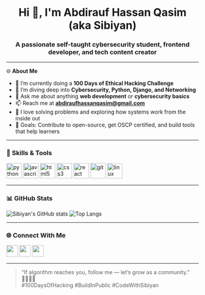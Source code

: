 <h1 align="center">Hi 👋, I'm Abdirauf Hassan Qasim (aka Sibiyan)</h1>
<h3 align="center">A passionate self-taught cybersecurity student, frontend developer, and tech content creator</h3>

---

🌐 **About Me**  
- 🔭 I’m currently doing a **100 Days of Ethical Hacking Challenge**  
- 🌱 I’m diving deep into **Cybersecurity, Python, Django, and Networking**  
- 💬 Ask me about anything **web development** or **cybersecurity basics**  
- 📫 Reach me at **abdiraufhassanqasim@gmail.com**  
- 🧠 I love solving problems and exploring how systems work from the inside out  
- 🎯 Goals: Contribute to open-source, get OSCP certified, and build tools that help learners

---

### 🚀 Skills & Tools

<p align="left">
  <img src="https://cdn.jsdelivr.net/gh/devicons/devicon/icons/python/python-original.svg" alt="python" width="40" height="40"/>
  <img src="https://cdn.jsdelivr.net/gh/devicons/devicon/icons/javascript/javascript-original.svg" alt="javascript" width="40" height="40"/>
  <img src="https://cdn.jsdelivr.net/gh/devicons/devicon/icons/html5/html5-original.svg" alt="html5" width="40" height="40"/>
  <img src="https://cdn.jsdelivr.net/gh/devicons/devicon/icons/css3/css3-original.svg" alt="css3" width="40" height="40"/>
  <img src="https://cdn.jsdelivr.net/gh/devicons/devicon/icons/react/react-original.svg" alt="react" width="40" height="40"/>
  <img src="https://cdn.jsdelivr.net/gh/devicons/devicon/icons/git/git-original.svg" alt="git" width="40" height="40"/>
  <img src="https://cdn.jsdelivr.net/gh/devicons/devicon/icons/linux/linux-original.svg" alt="linux" width="40" height="40"/>
</p>

---

### 📊 GitHub Stats

![Sibiyan's GitHub stats](https://github-readme-stats.vercel.app/api?username=Sibiyan&show_icons=true&theme=radical)
![Top Langs](https://github-readme-stats.vercel.app/api/top-langs/?username=Sibiyan&layout=compact&theme=radical)

---

### 🌐 Connect With Me

<p align="left">
  <a href="https://www.linkedin.com/in/abdirauf-hassan-qasim/" target="_blank"><img src="https://cdn-icons-png.flaticon.com/512/174/174857.png" width="30" /></a>
  <a href="https://x.com/sibiyan01" target="_blank"><img src="https://cdn-icons-png.flaticon.com/512/733/733579.png" width="30" /></a>
  <a href="mailto:abdiraufhassanqasim@gmail.com"><img src="https://cdn-icons-png.flaticon.com/512/732/732200.png" width="30" /></a>
</p>

---

> “If algorithm reaches you, follow me — let’s grow as a community.” 👨🏽‍💻🔥  
> #100DaysOfHacking #BuildInPublic #CodeWithSibiyan

